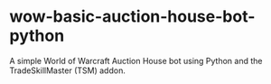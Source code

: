 # wow-basic-auction-house-bot-python
A simple World of Warcraft Auction House bot using Python and the TradeSkillMaster (TSM) addon.
